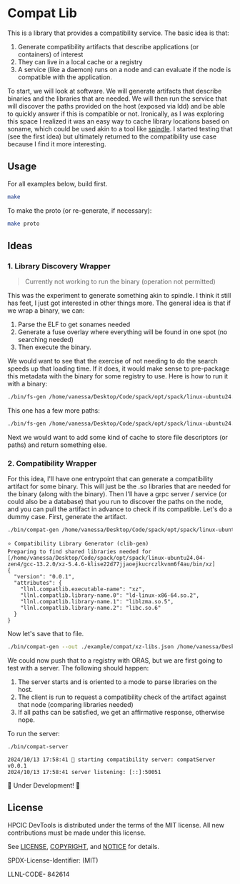 # Compat Lib

This is a library that provides a compatibility service. The basic idea is that:

1. Generate compatibility artifacts that describe applications (or containers) of interest
2. They can live in a local cache or a registry
3. A service (like a daemon) runs on a node and can evaluate if the node is compatible with the application.

To start, we will look at software. We will generate artifacts that describe binaries and the libraries that are needed.
We will then run the service that will discover the paths provided on the host (exposed via ldd) and be able to quickly answer
if this is compatible or not. Ironically, as I was exploring this space I realized it was an easy way to cache library locations
based on soname, which could be used akin to a tool like [spindle](https://github.com/LLNL/spindle). I started testing
that (see the first idea) but ultimately returned to the compatibility use case because I find it more interesting.

## Usage

For all examples below, build first.

```bash
make
```

To make the proto (or re-generate, if necessary):

```bash
make proto
```

## Ideas

### 1. Library Discovery Wrapper

> Currently not working to run the binary (operation not permitted)

This was the experiment to generate something akin to spindle. I think it still has feet, I just got interested in other things more. The general idea is that if we wrap a binary, we can:

1. Parse the ELF to get sonames needed
2. Generate a fuse overlay where everything will be found in one spot (no searching needed)
3. Then execute the binary.

We would want to see that the exercise of not needing to do the search speeds up that loading time. If it does, it would make sense to pre-package this metadata with the binary for some registry to use. Here is how to run it with a binary:

```bash
./bin/fs-gen /home/vanessa/Desktop/Code/spack/opt/spack/linux-ubuntu24.04-zen4/gcc-13.2.0/xz-5.4.6-klise22d77jjaoejkucrczlkvnm6f4au/bin/xz --help
```

This one has a few more paths:

```bash
./bin/fs-gen /home/vanessa/Desktop/Code/spack/opt/spack/linux-ubuntu24.04-zen4/gcc-13.2.0/hwloc-2.11.1-zuv2etx7sgd5yn6khpblfw6qjh54lpsp/bin/hwloc-ls
```

Next we would want to add some kind of cache to store file descriptors (or paths) and return something else.

### 2. Compatibility Wrapper

For this idea, I'll have one entrypoint that can generate a compatibility artifact for some binary. This will just be the .so libraries that are needed for the binary (along with the binary).
Then I'll have a grpc server / service (or could also be a database) that you run to discover the paths on the node, and you can pull the artifact in advance to check if its compatible. Let's do a dummy 
case. First, generate the artifact.

```bash
./bin/compat-gen /home/vanessa/Desktop/Code/spack/opt/spack/linux-ubuntu24.04-zen4/gcc-13.2.0/xz-5.4.6-klise22d77jjaoejkucrczlkvnm6f4au/bin/xz
```
```console
⭐️ Compatibility Library Generator (clib-gen)
Preparing to find shared libraries needed for [/home/vanessa/Desktop/Code/spack/opt/spack/linux-ubuntu24.04-zen4/gcc-13.2.0/xz-5.4.6-klise22d77jjaoejkucrczlkvnm6f4au/bin/xz]
{
  "version": "0.0.1",
  "attributes": {
    "llnl.compatlib.executable-name": "xz",
    "llnl.compatlib.library-name.0": "ld-linux-x86-64.so.2",
    "llnl.compatlib.library-name.1": "liblzma.so.5",
    "llnl.compatlib.library-name.2": "libc.so.6"
  }
}
```

Now let's save that to file.

```bash
./bin/compat-gen --out ./example/compat/xz-libs.json /home/vanessa/Desktop/Code/spack/opt/spack/linux-ubuntu24.04-zen4/gcc-13.2.0/xz-5.4.6-klise22d77jjaoejkucrczlkvnm6f4au/bin/xz
```

We could now push that to a registry with ORAS, but we are first going to test with a server. The following should happen:

1. The server starts and is oriented to a mode to parse libraries on the host.
2. The client is run to request a compatibility check of the artifact against that node (comparing libraries needed)
3. If all paths can be satisfied, we get an affirmative response, otherwise nope.

To run the server:

```bash
./bin/compat-server
```
```console
2024/10/13 17:58:41 🧩 starting compatibility server: compatServer v0.0.1
2024/10/13 17:58:41 server listening: [::]:50051
```

🚧️ Under Development! 🚧️


## License

HPCIC DevTools is distributed under the terms of the MIT license.
All new contributions must be made under this license.

See [LICENSE](https://github.com/converged-computing/cloud-select/blob/main/LICENSE),
[COPYRIGHT](https://github.com/converged-computing/cloud-select/blob/main/COPYRIGHT), and
[NOTICE](https://github.com/converged-computing/cloud-select/blob/main/NOTICE) for details.

SPDX-License-Identifier: (MIT)

LLNL-CODE- 842614
